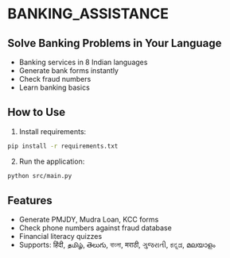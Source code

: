 # BANKING_ASSISTANCE
## Solve Banking Problems in Your Language
- Banking services in 8 Indian languages
- Generate bank forms instantly
- Check fraud numbers
- Learn banking basics

## How to Use
1. Install requirements:
```bash
pip install -r requirements.txt
```

2. Run the application:
```bash
python src/main.py
```

## Features
- Generate PMJDY, Mudra Loan, KCC forms
- Check phone numbers against fraud database
- Financial literacy quizzes
- Supports: हिंदी, தமிழ், తెలుగు, বাংলা, मराठी, ગુજરાતી, ಕನ್ನಡ, മലയാളം
